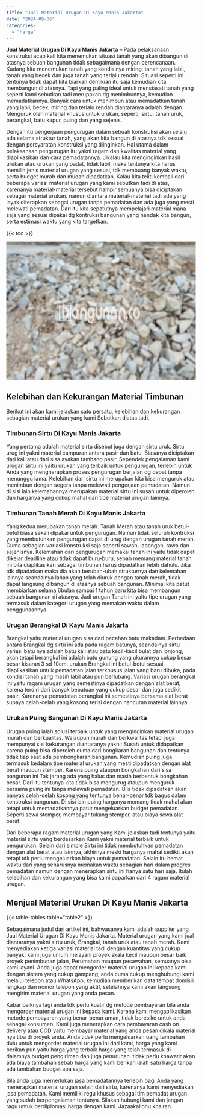 ```yaml
---
title: "Jual Material Urugan Di Kayu Manis Jakarta"
date: "2024-09-06"
categories: 
  - "harga"
---
```


**Jual Material Urugan Di Kayu Manis Jakarta** – Pada pelaksanaan konstruksi acap kali kita menemukan situasi tanah yang akan dibangun di atasnya sebuah bangunan tidak sebagaimana dengan perencanaan. Kadang kita menemukan tanah yang kondisinya miring, tanah yang labil, tanah yang becek dan juga tanah yang terlalu rendah. Situasi seperti ini tentunya tidak dapat kita biarkan demikian itu saja kemudian kita membangun di atasnya. Tapi yang paling ideal untuk mensiasati tanah yang seperti kami sebutkan tadi merupakan dg menimbunnya, kemudian memadatkannya. Banyak cara untuk menimbun atau memadatkan tanah yang labil, becek, miring dan terlalu rendah diantaranya adalah dengan Menguruk oleh material khusus untuk urukan, seperti; sirtu, tanah uruk, berangkal, batu kapur, puing dan yang sejenis.

Dengan itu pengerjaan pengurugan dalam sebuah konstruksi akan selalu ada selama struktur tanah, yang akan kita bangun di atasnya tdk sesuai dengan persyaratan konstruksi yang diinginkan. Hal utama dalam pelaksanaan pengurugan itu yakni ragam dan kwalitas material yang diaplikasikan dan cara pemadatannya. Jikalau kita menginginkan hasil urukan atau urukan yang padat, tidak labil, maka tentunya kita harus memilih jenis material urugan yang sesuai, tdk membuang banyak waktu, serta budget murah dan mudah dipadatkan. Kalau kita teliti kembali dari beberapa variasi material urugan yang kami sebutkan tadi di atas, karenanya material-material tersebut hampir semuanya bisa diciptakan sebagai material urukan. namun diantara material-material tadi ada yang layak diterapkan sebagai urugan tanpa pemadatan dan ada juga yang mesti melewati pemadatan. Dari itu kita sepatutnya mempelajari material mana saja yang sesuai dipakai dg kontruksi bangunan yang hendak kita bangun, serta estimasi waktu yang kita targetkan.

{{< toc >}}

![Jual Material Urugan Di Kayu Manis Jakarta](/images/jual-urugan-33.png)

## Kelebihan dan Kekurangan Material Timbunan

Berikut ini akan kami jelaskan satu persatu, kelebihan dan kekurangan sebagian material urukan yang kami Sebutkan diatas tadi.

### Timbunan Sirtu Di Kayu Manis Jakarta

Yang pertama adalah material sirtu disebut juga dengan sirtu uruk. Sirtu urug ini yakni material campuran antara pasir dan batu. Biasanya diciptakan dari kali atau dari sisa ayakan tambang pasir. Sependek pengalaman kami urugan sirtu ini yaitu urukan yang terbaik untuk pengurugan, terlebih untuk Anda yang mengharapkan proses pengurugan berjalan dg cepat tanpa menunggu lama. Kelebihan dari sirtu ini merupakan kita bisa menguruk atau menimbun dengan segera tanpa melewati pengerjaan pemadatan. Namun di sisi lain kelemahannya merupakan material sirtu ini susah untuk diperoleh dan harganya yang cukup mahal dari tipe material urugan lainnya.

### Timbunan Tanah Merah Di Kayu Manis Jakarta

Yang kedua merupakan tanah merah. Tanah Merah atau tanah uruk betul-betul biasa sekali dipakai untuk pengurugan. Namun tidak seluruh kontruksi yang membutuhkan pengurugan dapat di urug dengan urugan tanah merah. Cuma sebagian variasi konstruksi saja seperti sawah, lapangan, rawa dan sejenisnya. Kelemahan dari pengurugan memakai tanah ini yaitu tidak dapat dikejar deadline atau tidak dapat buru-buru, sebab memang material tanah ini bila diaplikasikan sebagai timbunan harus dipadatkan lebih dahulu. Jika tdk dipadatkan maka dia akan berubah-ubah strukturnya dan kelemahan lainnya seandainya lahan yang telah diuruk dengan tanah merah, tidak dapat langsung dibangun di atasnya sebuah bangunan. Minimal kita patut membiarkan selama 6bulan sampai 1 tahun baru kita bisa membangun sebuah bangunan di atasnya. Jadi urugan Tanah ini yaitu tipe urugan yang termasuk dalam kategori urugan yang memakan waktu dalam penggunaannya.

### Urugan Berangkal Di Kayu Manis Jakarta

Brangkal yaitu material urugan sisa dari pecahan batu makadam. Perbedaan antara Brangkal dg sirtu ini ada pada ragam batunya, seandainya sirtu variasi batu nya adalah batu kali atau batu kecil-kecil bulat dan lonjong, akan tetapi berangkal ini adalah batu gunung yang ukurannya cukup besar besar kisaran 3 sd 10cm. urukan Brangkal ini betul-betul sesuai diaplikasikan untuk pemadatan jalan terkhusus jalan yang baru dibuka, pada kondisi tanah yang masih labil atau pun berlubang. Variasi urugan berangkal ini yaitu ragam urugan yang semestinya dipadatkan dengan alat berat, karena terdiri dari banyak bebatuan yang cukup besar dan juga sedikit pasir. Karenanya pemadatan berangkal ini semestinya bersama alat berat supaya celah-celah yang kosong terisi dengan hancuran material lainnya.

### Urukan Puing Bangunan Di Kayu Manis Jakarta

Urugan puing ialah solusi terbaik untuk yang menginginkan material urugan murah dan berkualitas. Walaupun murah dan berkwalitas tetapi juga mempunyai sisi kekurangan diantaranya yakni; Susah untuk didapatkan karena puing bisa diperoleh cuma dari bongkaran bangunan dan tentunya tidak tiap saat ada pembongkaran bangunan. Kemudian puing juga termasuk kedalam tipe material urukan yang mesti dipadatkan dengan alat berat maupun stemper. Karena puing ataupun bongkahan dari sisa bangunan ini Tak jarang ada yang halus dan masih berbentuk bongkahan besar. Dari itu tentunya kita tidak bisa mengurug ataupun menguruk bersama puing ini tanpa melewati pemadatan. Bila tidak dipadatkan akan banyak celah-celah kosong yang tentunya benar-benar tdk bagus dalam konstruksi bangunan. Di sisi lain puing harganya memang tidak mahal akan tetapi untuk memadatkannya patut mengeluarkan budget pemadatan. Seperti sewa stemper, membayar tukang stemper, atau biaya sewa alat berat.

Dari beberapa ragam material urugan yang Kami jelaskan tadi tentunya yaitu material sirtu yang berdasarkan Kami yakni material terbaik untuk pengurukan. Selain dari simple Sirtu ini tidak membutuhkan pemadatan dengan alat berat atau lainnya, akhirnya meski harganya mahal sedikit akan tetapi tdk perlu mengeluarkan biaya untuk pemadatan. Selain itu hemat waktu dari yang seharusnya memakan waktu sebagian hari dalam progres pemadatan namun dengan menerapkan sirtu ini hanya satu hari saja. Itulah kelebihan dan kekurangan yang bisa kami paparkan dari 4 ragam material urugan.

## Menjual Material Urukan Di Kayu Manis Jakarta

{{< table-tables table="table2" >}}

Sebagaimana judul dari artikel ini, bahwasanya kami adalah supplier yang Jual Material Urugan Di Kayu Manis Jakarta. Material urugan yang kami jual diantaranya yakni sirtu uruk, Brangkal, tanah uruk atau tanah merah. Kami menyediakan ketiga variasi material tadi dengan kuantitas yang cukup banyak, kami juga umum melayani proyek skala kecil maupun besar baik proyek penimbunan jalan, Perumahan maupun pesawahan, semuanya bisa kami layani. Anda juga dapat mengorder material urugan ini kepada kami dengan sistem yang cukup gampang, anda cuma cukup menghubungi kami melalui telepon atau WhatsApp, kemudian memberikan data tempat domisili lengkap dan nomor telepon yang aktif, setelahnya kami akan langsung mengirim material urugan yang anda pesan.

Kabar baiknya lagi anda tdk perlu kuatir dg metode pembayaran bila anda mengorder material urugan ini kepada kami. Karena kami mengaplikasikan metode pembayaran yang benar-benar aman, tidak beresiko untuk anda sebagai konsumen. Kami juga menerapkan cara pembayaran cash on delivery atau COD yaitu membayar material yang anda pesan dikala material nya tiba di proyek anda. Anda tidak perlu mengeluarkan uang tambahan dulu untuk mengorder material urugan ini dari kami, harga yang kami berikan pun yaitu harga yang terbaik harga yang telah termasuk di dalamnya budget pengiriman dan juga penurunan. tidak perlu khawatir akan ada biaya tambahan sebab harga yang kami berikan ialah satu harga tanpa ada tambahan budget apa saja.

Bila anda juga memerlukan jasa pemadatannya terlebih bagi Anda yang menerapkan material urugan selain dari sirtu, karenanya kami menyediakan jasa pemadatan. Kami memiliki regu khusus sebagai tim pemadat urugan yang sudah berpengalaman tentunya. Silakan hubungi kami dan jangan ragu untuk berdiplomasi harga dengan kami. Jazaakallohu khairan.
